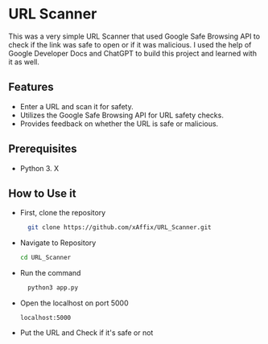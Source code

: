 # URL Scanner
This was a very simple URL Scanner that used Google Safe Browsing API to check if the link was safe to open or if it was malicious. I used the help of Google Developer Docs and ChatGPT to build this project and learned with it as well.

## Features

- Enter a URL and scan it for safety.
- Utilizes the Google Safe Browsing API for URL safety checks.
- Provides feedback on whether the URL is safe or malicious.

## Prerequisites 
- Python 3. X

## How to Use it
- First, clone the repository
  ```bash
    git clone https://github.com/xAffix/URL_Scanner.git
- Navigate to Repository
  ```bash
  cd URL_Scanner
- Run the command
  ```bash
    python3 app.py
- Open the localhost on port 5000
  ```
  localhost:5000
  ```
- Put the URL and Check if it's safe or not
